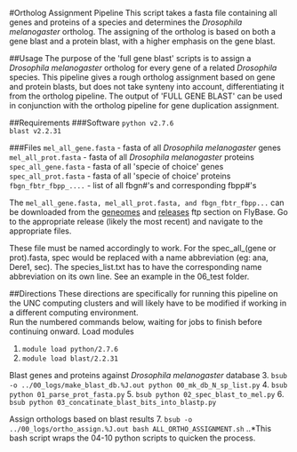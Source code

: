 #Ortholog Assignment Pipeline
This script takes a fasta file containing all genes and proteins of a species and determines the *Drosophila melanogaster* ortholog.  The assigning of the ortholog is based on both a gene blast and a protein blast, with a higher emphasis on the gene blast.

##Usage
The purpose of the 'full gene blast' scripts is to assign a *Drosophila melanogaster* ortholog for every gene of a related *Drosophila* species.  This pipeline gives a rough ortholog assignment based on gene and protein blasts, but does not take synteny into account, differentiating it from the ortholog pipeline.  The output of 'FULL GENE BLAST' can be used in conjunction with the ortholog pipeline for gene duplication assignment.

##Requirements
###Software
`python v2.7.6`  
`blast v2.2.31`

###Files
`mel_all_gene.fasta` - fasta of all *Drosophila melanogaster* genes  
`mel_all_prot.fasta` - fasta of all *Drosophila melanogaster* proteins  
`spec_all_gene.fasta` - fasta of all 'specie of choice' genes  
`spec_all_prot.fasta` - fasta of all 'specie of choice' proteins  
`fbgn_fbtr_fbpp_....` - list of all fbgn#'s and corresponding fbpp#'s

The `mel_all_gene.fasta, mel_all_prot.fasta, and fbgn_fbtr_fbpp...` can be downloaded from the [geneomes](ftp://ftp.flybase.net/genomes/Drosophila_melanogaster/ "Dmel genes and translations") and [releases](ftp://ftp.flybase.net/releases/ "fbgn_fbtr_fbpp...") ftp section on FlyBase. Go to the appropriate release (likely the most recent) and navigate to the appropriate files.

These file must be named accordingly to work.  For the spec_all_(gene or prot).fasta, spec would be replaced with a name abbreviation (eg: ana, Dere1, sec).  The species_list.txt has to have the corresponding name abbreviation on its own line.  See an example in the 06_test folder.

##Directions
These directions are specifically for running this pipeline on the UNC computing clusters and will likely have to be modified if working in a different computing environment.  
Run the numbered commands below, waiting for jobs to finish before continuing onward.
Load modules
1. `module load python/2.7.6`
2. `module load blast/2.2.31`  

Blast genes and proteins against *Drosophila melanogaster* database
3. `bsub -o ../00_logs/make_blast_db.%J.out python 00_mk_db_N_sp_list.py`
4. `bsub python 01_parse_prot_fasta.py`
5. `bsub python 02_spec_blast_to_mel.py`
6. `bsub python 03_concatinate_blast_bits_into_blastp.py`

Assign orthologs based on blast results
7. `bsub -o ../00_logs/ortho_assign.%J.out bash ALL_ORTHO_ASSIGNMENT.sh`
..*This bash script wraps the 04-10 python scripts to quicken the process.

